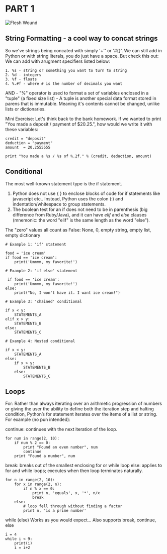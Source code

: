 # PART 1

![Flesh Wound](http://images6.fanpop.com/image/photos/35300000/Monty-Python-and-the-Holy-Grail-Inspired-Quote-Poster-monty-python-and-the-holy-grail-35315673-551-849.jpg)

## String Formatting - a cool way to concat strings
So we've strings being concated with simply '+'' or '#{}'. 
We can still add in Python or with string literals, you do just have a space. But check this out:
We can add with arugment specifiers listed below:

	1. %s - string or something you want to turn to string
	2. %d - integers
	3. %f - floats
	4. %.#f - where # is the number of decimals you want

AND - "%" operator is used to format a set of variables enclosed in a "tuple" (a fixed size list)
	- A tuple is another special data format stored in parens that is immutable. Meaning it's contents cannot be changed, unlike lists or dictionaries.

Mini Exercise:
Let's think back to the bank homework. If we wanted to print "You made a deposit / payment of $20.25.", how would we write it with these variables:
```
credit = "deposit" 
deduction = "payment" 
amount  = 20.2555555

print "You made a %s / %s of %.2f." % (credit, deduction, amount)
```

## Conditional

The most well-known statement type is the if statement.

1. Python does not use { } to enclose blocks of code for if statements like javascript etc.. Instead, Python uses the colon (:) and indentation/whitespace to group statements. 
2. The boolean test for an if does not need to be in parenthesis (big difference from Ruby/Java), and it can have *elif* and *else* clauses (mnemonic: the word "elif" is the same length as the word "else").
 
The "zero" values all count as False: None, 0, empty string, empty list, empty dictionary

```
# Example 1: 'if' statement

food = 'ice cream'
if food == 'ice cream':
    print('Ummmm, my favorite!')

# Example 2: 'if else' statement

 if food == 'ice cream':
    print('Ummmm, my favorite!')
else:
    print("No, I won't have it. I want ice cream!")   
```
```
# Example 3: 'chained' conditional

if x < y:
    STATEMENTS_A
elif x > y:
    STATEMENTS_B
else:
    STATEMENTS_C

# Example 4: Nested conditional

if x < y:
    STATEMENTS_A
else:
    if x > y:
        STATEMENTS_B
    else:
        STATEMENTS_C
```

## Loops

For:
Rather than always iterating over an arithmetic progression of numbers or giving the user the ability to define both the iteration step and halting condition, Python’s for statement iterates over the items of a list or string.  For example (no pun intended):

continue:  continues with the next iteration of the loop.

```
for num in range(2, 10):
    if num % 2 == 0:
        print "Found an even number", num
        continue
    print "Found a number", num
```

break:  breaks out of the smallest enclosing for or while loop
else:  applies to for and while loops; executes when then loop terminates naturally.

```
for n in range(2, 10):
    for x in range(2, n):
        if n % x == 0:
            print n, 'equals', x, '*', n/x
            break
    else:
        # loop fell through without finding a factor
        print n, 'is a prime number'
```


while (else)
 Works as you would expect... Also supports break, continue, else

```
i = 4 
while i < 9:
    print(i)
    i = i+2
```

